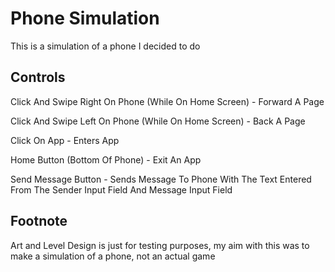 # Phone Simulation

This is a simulation of a phone I decided to do

## Controls

Click And Swipe Right On Phone (While On Home Screen) - Forward A Page

Click And Swipe Left On Phone (While On Home Screen) - Back A Page

Click On App - Enters App

Home Button (Bottom Of Phone) - Exit An App

Send Message Button - Sends Message To Phone With The Text Entered From The Sender Input Field And Message Input Field

## Footnote
Art and Level Design is just for testing purposes, my aim with this was to make a simulation of a phone, not an actual game